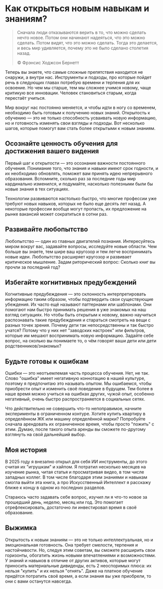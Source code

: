 # Как открыться новым навыкам и знаниям?

> Сначала люди отказываются верить в то, что можно сделать нечто новое. Потом они начинают надеяться, что это можно сделать. Потом видят, что это можно сделать. Тогда это делается, и весь мир удивляется, почему это не было сделано столетия назад.
>
> ©️ Фрэнсис Ходжсон Бернетт

Теперь вы знаете, что самые сложные препятствия находится не снаружи, а внутри нас. Инструменты и подходы, про которые пойдет речь в следующих главах потребую времени и терпения для их освоение. Но чем мы старше, тем мы сложнее учимся новому, чаще критикую все инновации. Человек становиться старым, когда перестаёт учиться.

Мир вокруг нас постоянно меняется, и чтобы идти в ногу со временем, необходимо быть готовым к получению новых знаний. Открытость к обучению — это не только способность усваивать новую информацию, но и готовность изменять свои взгляды и подходы. Вот несколько шагов, которые помогут вам стать более открытыми к новым знаниям.

## Осознайте ценность обучения для достижения вашего видения

Первый шаг к открытости — это осознание важности постоянного обучения. Понимание того, что знания и навыки имеют срок годности, и их необходимо обновлять, поможет вам принять идею непрерывного образования. Вспомните, сколько раз за последние годы мир кардинально изменился, и подумайте, насколько полезными были бы новые знания в тех ситуациях.

Технологии развиваются настолько быстро, что многие профессии уже требуют новых навыков, которых не было еще десять лет назад. А некоторые профессии вообще могут пропасть, их предложение на рынке вакансий может сократиться в сотни раз.

## Развивайте любопытство

Любопытство — один из главных двигателей познания. Интересуйтесь миром вокруг вас, задавайте вопросы, исследуйте новые области. Чем больше вы знаете, тем шире ваш кругозор и тем легче воспринимать новые идеи. Любопытство расширяет кругозор и развивает критическое мышление. Задам риторический вопрос: Сколько книг вы прочли за последний год?

## Избегайте когнитивных предубеждений

Когнитивные предубеждения — это склонность интерпретировать информацию таким образом, чтобы подтвердить свои существующие убеждения. Их часто ещё называют паттернами или шаблонами. Они помогают нам быстро принимать решения в уже знакомых на наш взгляд ситуациях. Но чтобы быть открытым к новому, важно научиться распознавать такие предубеждения и стараться смотреть на вещи с разных точек зрения. Почему дети так непосредственны и так быстро учатся? Потому что у них нет "заводских настроек" или фильтров, которые им мешают воспринимать новую информацию. Задайте себе вопрос, на сколько вы понимаете то, о чём говорят ваши дети или дети родственников/знакомых?

## Будьте готовы к ошибкам

Ошибки — это неотъемлемая часть процесса обучения. Нет, не так. Слово "ошибка" имеет негативную коннотацию в нашей культуре, поэтому я предпочитаю это называть опытом. Мы ошибаемся, чтобы приобрести опыт и изменить своё поведение в будущем. Тем более в наше время можно учиться на ошибках других, чужой опыт, особенно негативный, очень быстро распространяется в социальных сетях.

Что действительно не совершить что-то непоправимое, начните эксперименты в ограниченном контуре. Хотите купить квартиру в определённом ЖК или машину определённой марки? Попробуйте сначала арендовать их ограниченное время, чтобы просто "пожить" с этим. Думаю, после такого опыта аренды вы сможете по-другому взглянуть на свой дальнейший выбор.

## Моя история

В 2025 году я внезапно открыл для себя ИИ инструменты, до этого считая их "игрушкам" и хайпом. Я потратил несколько месяцев на изучение рынка, читая статья и просматривая видео, в том числе западных коллег. В том числе благодаря этим знаниями и навыкам смогла выйти эта книга, а про Искусственный Интеллект я расскажу ближе к концу в одном из последних разделов.

Стараюсь часто задавать себе вопрос, изучил ли я что-то новое за прошедший день, неделю, месяц или год. Это помогает отрефлексировать, достаточно ли инвестировал время в своё образование.

## Выжимка

Открытость к новым знаниям — это не только интеллектуальная, но и эмоциональная готовность. Она требует смелости, терпения и настойчивости. Но, следуя этим советам, вы сможете расширить свои горизонты, обогатить жизнь новыми впечатлениями и возможностями. У знаний и навыков в отличие от других активов, которые могут приносить материальные дивиденды, есть 2 неоспоримых плюса: их нельзя "купить" и их нельзя "отнять". Даже на платное обучение придётся потратить своё время, а если знания вы уже приобрели, то они с вами останутся навсегда.
